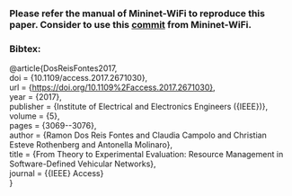 ### Please refer the manual of Mininet-WiFi to reproduce this paper. Consider to use this [commit](https://github.com/intrig-unicamp/mininet-wifi/commit/7825d52da77fe331583c1a7f90d46860b4e18f02) from Mininet-WiFi. 

### Bibtex:  
@article{DosReisFontes2017,  
  doi = {10.1109/access.2017.2671030},  
  url = {https://doi.org/10.1109%2Faccess.2017.2671030},  
  year  = {2017},  
  publisher = {Institute of Electrical and Electronics Engineers ({IEEE})},  
  volume = {5},  
  pages = {3069--3076},  
  author = {Ramon Dos Reis Fontes and Claudia Campolo and Christian Esteve Rothenberg and Antonella Molinaro},  
  title = {From Theory to Experimental Evaluation: Resource Management in Software-Defined Vehicular Networks},  
  journal = {{IEEE} Access}  
}

